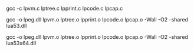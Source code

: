 
gcc -c lpvm.c lptree.c lpprint.c lpcode.c lpcap.c

gcc -o lpeg.dll lpvm.o lptree.o lpprint.o lpcode.o lpcap.o -Wall -O2 -shared lua53.dll

gcc -o lpeg.dll lpvm.o lptree.o lpprint.o lpcode.o lpcap.o -Wall -O2 -shared lua53x64.dll